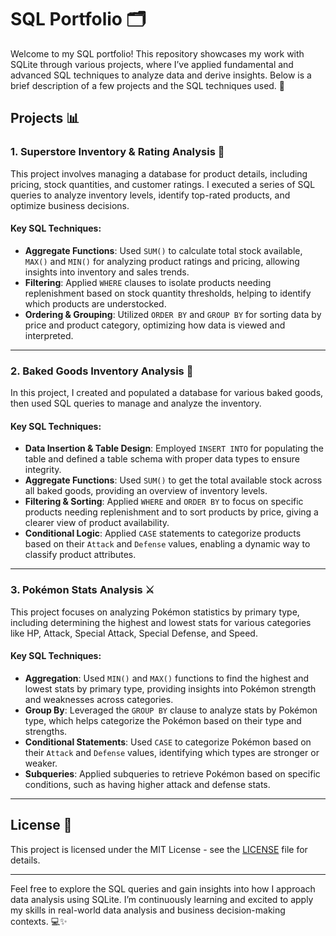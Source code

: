 # SQL Portfolio 🗂️

Welcome to my SQL portfolio! This repository showcases my work with SQLite through various projects, where I’ve applied fundamental and advanced SQL techniques to analyze data and derive insights. Below is a brief description of a few projects and the SQL techniques used. 🚀

## Projects 📊

### 1. **Superstore Inventory & Rating Analysis** 🏪
This project involves managing a database for product details, including pricing, stock quantities, and customer ratings. I executed a series of SQL queries to analyze inventory levels, identify top-rated products, and optimize business decisions.

#### Key SQL Techniques:
- **Aggregate Functions**: Used `SUM()` to calculate total stock available, `MAX()` and `MIN()` for analyzing product ratings and pricing, allowing insights into inventory and sales trends.
- **Filtering**: Applied `WHERE` clauses to isolate products needing replenishment based on stock quantity thresholds, helping to identify which products are understocked.
- **Ordering & Grouping**: Utilized `ORDER BY` and `GROUP BY` for sorting data by price and product category, optimizing how data is viewed and interpreted.

---

### 2. **Baked Goods Inventory Analysis 🍰**
In this project, I created and populated a database for various baked goods, then used SQL queries to manage and analyze the inventory.

#### Key SQL Techniques:
- **Data Insertion & Table Design**: Employed `INSERT INTO` for populating the table and defined a table schema with proper data types to ensure integrity.
- **Aggregate Functions**: Used `SUM()` to get the total available stock across all baked goods, providing an overview of inventory levels.
- **Filtering & Sorting**: Applied `WHERE` and `ORDER BY` to focus on specific products needing replenishment and to sort products by price, giving a clearer view of product availability.
- **Conditional Logic**: Applied `CASE` statements to categorize products based on their `Attack` and `Defense` values, enabling a dynamic way to classify product attributes.

---

### 3. **Pokémon Stats Analysis ⚔️**
This project focuses on analyzing Pokémon statistics by primary type, including determining the highest and lowest stats for various categories like HP, Attack, Special Attack, Special Defense, and Speed.

#### Key SQL Techniques:
- **Aggregation**: Used `MIN()` and `MAX()` functions to find the highest and lowest stats by primary type, providing insights into Pokémon strength and weaknesses across categories.
- **Group By**: Leveraged the `GROUP BY` clause to analyze stats by Pokémon type, which helps categorize the Pokémon based on their type and strengths.
- **Conditional Statements**: Used `CASE` to categorize Pokémon based on their `Attack` and `Defense` values, identifying which types are stronger or weaker.
- **Subqueries**: Applied subqueries to retrieve Pokémon based on specific conditions, such as having higher attack and defense stats.

---

## License 📜

This project is licensed under the MIT License - see the [LICENSE](https://github.com/aleynika/SQL/blob/main/LICENSE) file for details.

---

Feel free to explore the SQL queries and gain insights into how I approach data analysis using SQLite. I’m continuously learning and excited to apply my skills in real-world data analysis and business decision-making contexts. 💻✨

